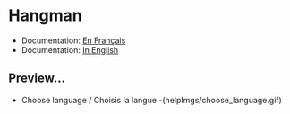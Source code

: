 # Hangman
- Documentation:
[En Français](https://miguelpinto.dx.am/docs/hangman-doc-fr.pdf)
- Documentation:
[In English](https://miguelpinto.dx.am/docs/hangman-doc-en.pdf)
## Preview...
- Choose language / Choisis la langue
-(helpImgs/choose_language.gif)

